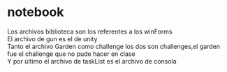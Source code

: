 # notebook
Los archivos biblioteca son los referentes a los winForms<br>
El archivo de gun es el de unity<br>
Tanto el archivo Garden como challenge los dos son challenges,el garden fue el challenge que no pude hacer en clase<br>
Y por último el archivo de taskList es el archivo de consola<br>
